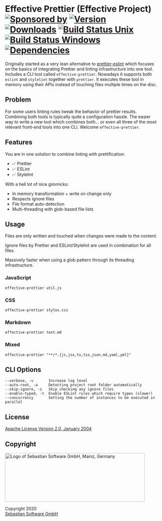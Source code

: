 # Effective Prettier (Effective Project)<br/>[![Sponsored by][sponsor-img]][sponsor] [![Version][npm-version-img]][npm] [![Downloads][npm-downloads-img]][npm] [![Build Status Unix][travis-img]][travis] [![Build Status Windows][appveyor-img]][appveyor] [![Dependencies][deps-img]][deps]

[sponsor]: https://www.sebastian-software.de
[deps]: https://david-dm.org/sebastian-software/effective-prettier
[npm]: https://www.npmjs.com/package/@effective/prettier-eslint
[travis]: https://travis-ci.org/sebastian-software/effective-prettier
[appveyor]: https://ci.appveyor.com/project/swernerx/effective-prettier/branch/master
[sponsor-img]: https://badgen.net/badge/Sponsored%20by/Sebastian%20Software/692446
[deps-img]: https://badgen.net/david/dep/sebastian-software/effective-prettier
[npm-downloads-img]: https://badgen.net/npm/dm/@effective/prettier-eslint
[npm-version-img]: https://badgen.net/npm/v/@effective/prettier-eslint
[travis-img]: https://badgen.net/travis/sebastian-software/effective-prettier?label=unix%20build
[appveyor-img]: https://badgen.net/appveyor/ci/swernerx/effective-prettier?label=windows%20build

Originally started as a very lean alternative to [prettier-eslint](https://github.com/prettier/prettier-eslint) which focuses on the basics of integrating Prettier and linting infrastructure into one tool. Includes a CLI tool called `effective-prettier`. Nowadays it supports both `eslint` and `stylelint` together with `prettier`. It executes these tool in memory using their APIs instead of touching files multiple times on the disc.

## Problem

For some users linting rules tweak the behavior of prettier results. Combining both tools is typically quite a
configuration hassle. The easier way to write a new tool which combines both... or even all three of the most
relevant front-end tools into one CLI. Welcome `effective-prettier`.

## Features

You are in one solution to combine linting with prettification:

- ✅ Prettier
- ✅ ESLint
- ✅ Stylelint

With a hell lot of nice gimmicks:

- In memory transformation + write on change only
- Respects ignore files
- File format auto-detection
- Multi-threading with glob-based file lists

## Usage

Files are only written and touched when changes were made to the content.

Ignore files by Prettier and ESLint/Stylelint are used in combination for all files.

Massively faster when using a glob pattern through its threading infrastructure.

### JavaScript

```shell
effective-prettier util.js
```

### CSS

```shell
effective-prettier styles.css
```

### Markdown

```shell
effective-prettier text.md
```

### Mixed

```shell
effective-prettier "**/*.{js,jsx,ts,tsx,json,md,yaml,yml}"
```

## CLI Options

```
--verbose, -v       Increase log level
--auto-root, -a     Detecting project root folder automatically
--skip-ignore, -s   Skip checking any ignore files
--enable-typed, -t  Enable ESLint rules which require types (slower)
--concurrency       Setting the number of instances to be executed in parallel
```

## License

[Apache License Version 2.0, January 2004](license)

## Copyright

<img src="https://cdn.rawgit.com/sebastian-software/sebastian-software-brand/0d4ec9d6/sebastiansoftware-en.svg" alt="Logo of Sebastian Software GmbH, Mainz, Germany" width="460" height="160"/>

Copyright 2020<br/>[Sebastian Software GmbH](http://www.sebastian-software.de)
